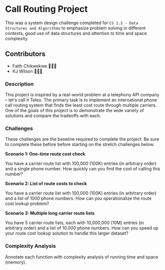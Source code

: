 # Call Routing Project

This was a system design challenge completed for `CS 1.3 - Data Structures and Algorithms` to emphasize problem solving in different contexts, good use of data structures and attention to time and space complexity.

## Contributors

- Faith Chikwekwe 👩🏾‍💻
- KJ Wilson 👨🏽‍💻

### Description

This project is inspired by a real-world problem at a telephony API company – let's call it Teleo. The primary task is to implement an international phone call routing system that finds the least cost route through multiple carriers. One of the goals of this project is to demonstrate the wide variety of solutions and compare the tradeoffs with each.

### Challenges

These challenges are the baseline required to complete the project. Be sure to complete these before before starting on the stretch challenges below.

**Scenario 1: One-time route cost check**

You have a carrier route list with 100,000 (100K) entries (in arbitrary order) and a single phone number. How quickly can you find the cost of calling this number?

**Scenario 2: List of route costs to check**

You have a carrier route list with 100,000 (100K) entries (in arbitrary order) and a list of 1000 phone numbers. How can you operationalize the route cost lookup problem?

**Scenario 3: Multiple long carrier route lists**

You have 5 carrier route lists, each with 10,000,000 (10M) entries (in arbitrary order) and a list of 10,000 phone numbers. How can you speed up your route cost lookup solution to handle this larger dataset?

### Complexity Analysis

Annotate each function with complexity analysis of running time and space (memory).